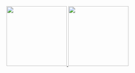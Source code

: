 <div align="center">
  <a href="https://github.com/gsutavo-f">
  <img height="160em" src="https://github-readme-stats.vercel.app/api?username=gsutavo-f&show_icons=false&theme=gotham&include_all_commits=true&count_private=true"/>
  <img height="160em" src="https://github-readme-stats.vercel.app/api/top-langs/?username=gsutavo-f&layout=compact&langs_count=7&theme=gotham"/>
</div>
